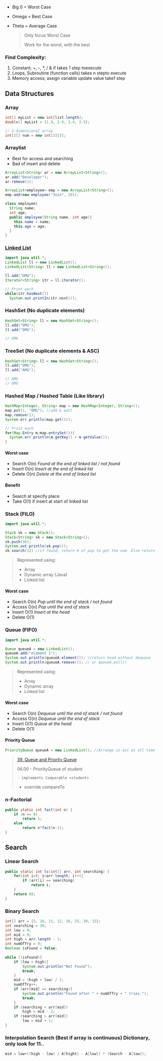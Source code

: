 * Big 0 = Worst Case

* Omega = Best Case

* Theta = Average Case

  > Only focus Worst Case
  >
  > Work for the worst, with the best

### **Find Complexity:**

1. Constant; +, -, *, / & if takes 1 step toexecute
2. Loops, Subroutine (function calls) takes n stepto execute
3. Memory access; assign variable update value take1 step




## Data Structures

### Array

```java
int[] myList = new int[list.length];
double[] myList = {1.9, 2.9, 3.4, 3.5};

// 2-dimensional array
int[][] num = new int[3][3];
```



### Arraylist

* Best for access and searching
* Bad of insert and delete

```java
ArrayList<String> ar = new ArrayList<String>();
ar.add("Developer");
ar.remove(1);

ArrayList<employee> emp = new ArrayList<String>();
emp.add(new employee("Join", 20));

class employee{
  String name;
  int age;
  public employee(String name, int age){
    this.name = name;
    this.age = age;
  }
}
```



### [Linked List](https://www.tutorialspoint.com/java/java_linkedlist_class.htm)

```java
import java.util.*;
LinkedList ll = new LinkedList();
LinkedList<String> ll = new LinkedList<String>();

ll.add("OMG");
Iterator<String> itr = ll.iterator();

// Print each
while(itr.hasNext())
  System.out.printIn(itr.next());
```



### HashSet (No duplicate elements)

```java
HashSet<String> ll = new HashSet<String>();
ll.add("OMG");
ll.add("OMG");

// OMG
```



### TreeSet (No duplicate elements & ASC)

```java
HashSet<String> ll = new HashSet<String>();
ll.add("OMG");
ll.add("AMG");

// AMG
// OMG
```



### Hashed Map / Hashed Table (Like library)

```java
HashMap<Integer, String> map = new HashMap<Integer, String>();
map.put(1, "OMG"); //add & edit
map.remove(1);
System.err.println(map.get(1));

// Print each
for(Map.Entry m:map.entrySet()){
  System.err.println(m.getKey() + m.getValue());
}
```

#### Worst case

* Search O(n) *Found at the end of linked list / not found*
* Insert O(n) *Insert at the end of linked list*
* Delete O(n) *Delete at the end of linked list*

#### Benefit

* Search at specify place
* Take O(1) if insert at start of linked list




### Stack (FILO)

```java
import java.util.*;

Stack sk = new Stack();
Stack<String> sk = new Stack<String>();
sk.push(36);
System.out.println(sk.pop());
sk.search(12) //if found, return # of pop to get the num. Else return -1
```

> Represented using:
>
> * Array
> * Dynamic array (Java)
> * Linked list

#### Worst case

- Search O(n) *Pop until the end of stack / not found*
- Access O(n) *Pop until the end of stack*
- Insert O(1) *Insert at the head*
- Delete O(1)




### Queue (FIFO)

```java
import java.util.*;

Queue queueA = new LinkedList();
queueA.add("element 1");
System.out.println(queueA.element()); //return head without dequeue
System.out.println(queueA.remove()); // or queueA.poll()
```

> Represented using:
>
> - Array
> - Dynamic array
> - Linked list

#### Worst case

- Search O(n) *Dequeue until the end of stack / not found*
- Access O(n) *Dequeue until the end of stack*
- Insert O(1) *Queue at the head*
- Delete O(1) 



#### Priority Queue

``` java
PriorityQueue queueA = new LinkedList(); //Arrange in asc at all time
```

> [39. Queue and Priority Queue](https://www.udemy.com/data-structure-and-algorithms-analysis/learn/v4/t/lecture/6293294?start=0)
>
> 06.00 - PriorityQueue of student
>
>     - implements Comparable <student>
> - override compareTo



### n-Factorial

```java
public static int fact(int n) {
    if (n == 0)
        return 1;
    else
        return n*fact(n-1);
}
```



## Search

### Linear Search

```java
public static int ls(int[] arr, int searching) {
    for(int i=0; i<arr.length; i++){
        if (arr[i] == searching)
            return i;
    }
    return 88;
}
```



### Binary Search

```java
int[] arr = {5, 10, 11, 12, 16, 25, 30, 32};
int searching = 30;
int low = 0;
int mid = 0;
int high = arr.length - 1;
int numOfTry = 0;
Boolean isFound = false;
        
while (!isFound){
    if (low > high){
        System.out.println("Not Found");
        break;
    }
    mid = (high + low) / 2;
    numOfTry++;
    if (arr[mid] == searching){
        System.out.println("Found after " + numOfTry + " tries.");
        break;
    }
    if (searching < arr[mid])
        high = mid - 1;
    if (searching > arr[mid])
        low = mid + 1;
}
```



### Interpolation Search (Best if array is continuous) Dictionary, only look for 11..

```java
mid = low+((high - low) / A[hight] - A[low]) * (Search - A[low]);
```

